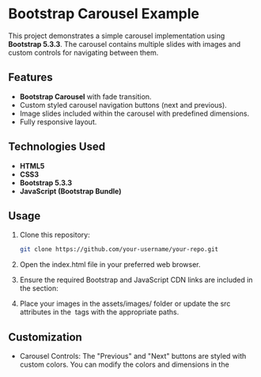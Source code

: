 # Bootstrap Carousel Example

This project demonstrates a simple carousel implementation using **Bootstrap 5.3.3**. The carousel contains multiple slides with images and custom controls for navigating between them.

## Features

- **Bootstrap Carousel** with fade transition.
- Custom styled carousel navigation buttons (next and previous).
- Image slides included within the carousel with predefined dimensions.
- Fully responsive layout.

## Technologies Used

- **HTML5**
- **CSS3**
- **Bootstrap 5.3.3**
- **JavaScript (Bootstrap Bundle)**

## Usage

1. Clone this repository:
   ```bash
   git clone https://github.com/your-username/your-repo.git
2. Open the index.html file in your preferred web browser.

3. Ensure the required Bootstrap and JavaScript CDN links are included in the <head> section:
   <link href="https://cdn.jsdelivr.net/npm/bootstrap@5.3.3/dist/css/bootstrap.min.css" rel="stylesheet">
<script src="https://cdn.jsdelivr.net/npm/bootstrap@5.3.3/dist/js/bootstrap.bundle.min.js"></script>
4. Place your images in the assets/images/ folder or update the src attributes in the <img> tags with the appropriate paths.

## Customization
- Carousel Controls: The "Previous" and "Next" buttons are styled with custom colors. You can modify the colors and dimensions in the <style> section of the HTML.
- Image Size: The carousel images are set to 1500px x 500px. Adjust the size in the style attribute of the <img> tag as per your needs.
## How to Use
- Click the Previous or Next buttons to navigate through the carousel slides.
- The carousel will automatically transition between slides with a fade effect.
## Project Structure
        project-root/
        │
        ├── assets/
        │   └── images/
        │       ├── collapse.png
        │       ├── baner.jpeg
        │       └── baner-12.png
        │
        └── index.html

        Preview

## License
This project is open-source and free to use. Feel free to modify and distribute it.

In your repository, make sure to replace `Bithi769845` with the actual path, and if you want to include a preview image, ensure to upload it in the `assets/images/` folder or adjust the path accordingly.

## Contact

For questions or feedback, please reach out to [bithimony01904@gmail.com].

